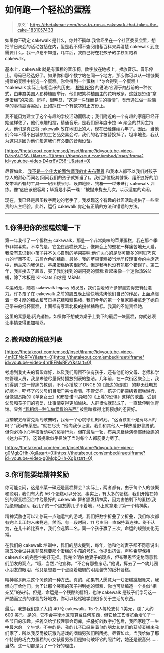 # 如何跑一个轻松的蛋糕

> 原文：<https://thetakeout.com/how-to-run-a-cakewalk-that-takes-the-cake-1831067433>

如果你不确定 cakewalk 是什么，你并不孤单:我曾经坐在一个社区委员会里，想把节日聚会的活动包括在内，但是我不得不查阅维基百科来弄清楚 cakewalk 到底需要什么。我一点也不知道，几年后，我自己将在我孩子的学校里跑着 cakewalk。



基本上，cakewalk 就是有蛋糕的音乐椅。数字放在地板上，播放音乐。音乐停止。号码已经选好了。如果你和那个数字站在同一个地方，那么你可以从一堆慷慨捐赠的蛋糕中挑选一个蛋糕。你会得到一个蛋糕！*你会得到一个蛋糕！*cakewalk 实际上有相当长的历史， [根据 NPR](https://www.npr.org/sections/codeswitch/2013/12/23/256566647/the-extraordinary-story-of-why-a-cakewalk-wasnt-always-easy) 的说法:它源于内战前的一种仪式，由非裔美国人在种植园举行，他们取笑种植园主的花哨散步。这就是短语“拿走蛋糕”的来源，同样，很明显，“这是一件轻而易举的事情”，表示通过做一些简单的事情赢得奖励，比如踩在一个有数字的正方形上。

我不能因为建立了这个有趣的学校活动而居功；我们附近的一个有趣的家庭已经开始这样做了，他们志趣相投，精通音乐，是我们家年度卡拉 ok 聚会的共同主持人。他们是真正将 cakewalk 放在地图上的人，现在已经连续八年了。因此，当他们今年不得不出城参加工艺品交易会时，我们的名字被替换掉了。坦率地说，我认为这只是因为他们知道我们有必要的音频设备。

 [https://thetakeout.com/embed/inset/iframe?id=youtube-video-D4xr6VD56-U&start=0](https://thetakeout.com/embed/inset/iframe?id=youtube-video-D4xr6VD56-U&start=0) 

尽管如此， [我不是一个伟大的面包师](https://thetakeout.com/how-to-conquer-shortbread-the-temperamental-monster-of-1821860450)[我的丈夫布莱恩](https://thetakeout.com/my-husband-makes-christmas-delicious-but-complicated-1831023628) 和我本人都不以我们对孩子惊人的耐心而闻名(问问我们的孩子就知道了)。我们那位极其慷慨、组织良好的朋友带着所有的工具——层压楼层号、设置地图、钱箱——过来进行 cakewalk 训练。像“这应该很容易；毕竟是小菜一碟！”被抛来抛去几次，以示适度的欢闹。

现在，我已经是层压数字两边的老手了，我发现这个有趣的社区活动提供了一些宝贵的人生经验。此外，运行 cakewalk 肯定有正确的方法和错误的方法。

* * *

## 1.你得把你的蛋糕炫耀一下

第一年我带了一个蛋糕去 cakewalk，那是一个非常美味的苹果蛋糕，我在那个季节非常喜欢。不幸的是，它坐在蛋糕长凳上，像舞会上的壁花一样痛苦地无人爱。我没有意识到小孩子并不关心自制的苹果美味:他们关心的是尽可能多的可见巧克力的华而不实、五颜六色的糖霜。最终，我的苹果蛋糕被当地学校理事会的主席选中，他后来向我保证，苹果蛋糕确实很好吃。但是我再也没有犯那个错误了。第二年，我直接去了超市，买了我能找到的最闪亮的蛋糕:看起来像一个迷你热浴盆桶，除了木板是 Kit-Kats 和水是 M&Ms

幸运的是，随着 cakewalk legacy 的发展，我们当地的许多家庭变得更有创造力。许多孩子在 cakewalk 之前的周五晚上愉快地烘烤他们自己的作品，上面点缀着一英寸厚的糖衣和节日棉花糖和糖果棒。我们今年的第一个赢家直接拿走了她自己带来的纸杯蛋糕，上面都有写着北极的拐杖糖路标。我真的不能责怪她。

这里的寓意是:闪光销售。如果你不想成为桌子上剩下的最后一块蛋糕，你就必须让事情变得更加精彩。

## 2.微调您的播放列表

 [https://thetakeout.com/embed/inset/iframe?id=youtube-video-4m1EFMoRFvY&start=0](https://thetakeout.com/embed/inset/iframe?id=youtube-video-4m1EFMoRFvY&start=0) 

考虑到我丈夫的音乐癖好，以及我们周围不仅有孩子，还有他们的父母、老师和学校管理人员，我恳求他尽量保持播放列表的整洁。几年前，在一次街区聚会上，我们得到了这一惨痛的教训，不小心播放了 DNCE 的《海边的蛋糕》 的非无线电友好版本，吓坏了的父母们目瞪口呆地看着。不管怎样，孩子们都要绕着蛋糕游行，但像碧昂斯的《单身女士》和布鲁诺·马斯唱的《上城的恐惧》这样的歌曲，受到父母和孩子们的喜爱，让事情变得更加愉快。人群很快就形成了，一直延伸到体育馆。显然 [“我相信一种叫做爱情的东西”](https://www.youtube.com/watch?v=sRYNYb30nxU) 被黑暗撑得比我预想的还要好。

当播放史奇雷克斯的歌曲时，我有一个心跳停止的时刻。“这首歌里不是有骂人的吗？”我问布莱恩。“就在尽头，”他向我保证道。我们和其他人一样热爱野兽男孩，但你必须小心学校活动中的亵渎行为。但在最后一轮，布莱恩继续演奏耶稣蜥蜴的《达力来了》，这首挽歌似乎反映了当时每个人都筋疲力尽了。

 [https://thetakeout.com/embed/inset/iframe?id=youtube-video-g0MgbQHh-Xg&start=0](https://thetakeout.com/embed/inset/iframe?id=youtube-video-g0MgbQHh-Xg&start=0) 

## 3.你可能要给精神奖励

你可能会问，这是小菜一碟还是蛋糕舞会？实际上，两者都有。由于每个人的慷慨和聪明，我们有大约 56 个蛋糕可以分发。事实上，有太多的蛋糕，我们开始在特别的双蛋糕回合中给最好的 cakewalk 舞者颁发精神奖，因为害怕剩下的蛋糕(我拒绝带回家)。我儿子的一个朋友脚几乎不着地，马上就拿走了第一个精神奖。

精神奖励也可以让你玩一点碰运气的游戏。我们把数字折叠了又折叠，我们每次都有完全公正的人来挑选，然而，有一段时间，11 号空间一直保持着连胜。我不认为，在几十轮比赛中，我们会选第二名。同一个孩子赢了三次。命运的规则变化无常。

在我们的 cakewalk 培训中，我们的朋友提到，每年，他和他的妻子都不同意说出第五次尝试并且非常想要那个蛋糕的小孩的号码。他提出抗议，声称希望保持 cakewalk 的完整性完好无损。我完全明白他妻子的观点，但布莱恩坚定地同意我们朋友的观点。“哦，当然，”他宣称。“不会有那些废话，”他说，挥去了一个幼儿园小朋友的眼泪，他只是想要一个点缀着糖屑的明亮装饰的纸杯蛋糕。

精神奖是解决这个问题的一种方法。真的，如果有人愿意为一块蛋糕跳起舞来，我倾向于给他们。为了让那个哭闹的孩子得到她的蛋糕，你也可以编造一个类似“相亲奖”的头衔。但是，命运是一个残酷的情妇，也许 cakewalk 是孩子们学习这一严酷而宝贵的课程的好地方。你可以轻松地学到很多关于生活的东西。

最后，我想我们跑了大约 40 轮 cakewalk，15 个人每轮支付 1 美元，赚了大约 600 美元。是的，它不会平衡地区预算或任何东西，但它给工艺博览会增加了一些节日的乐趣。把钱交给学校理事会司库，把叠好的数字打包后，我回家睡了一生中最大的一个午觉。不幸的是，我的儿子已经带着他的朋友和他们的获奖蛋糕来我们家了，所以我反而被玩激光游戏的嗜糖男孩们所困扰。尽管如此，当我给做了那个特别的巧克力蛋糕的小女孩看男孩们是如何破坏它的照片时，她还是很高兴……当然，这一切都是为了一个好的理由。